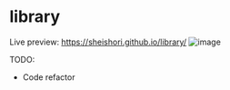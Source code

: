 # library

Live preview: https://sheishori.github.io/library/
![image](https://user-images.githubusercontent.com/92861357/187669635-3a95989d-e0aa-43e4-9d9e-0411426d2eb2.png)


TODO:
- Code refactor
